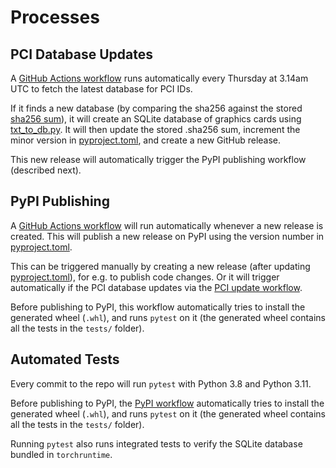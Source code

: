 # Processes
## PCI Database Updates
A [GitHub Actions workflow](.github/workflows/pci-update-workflow.yml) runs automatically every Thursday at 3.14am UTC to fetch the latest database for PCI IDs.

If it finds a new database (by comparing the sha256 against the stored [sha256 sum](pci.ids.sha256)), it will create an SQLite database of graphics cards using [txt_to_db.py](scripts/txt_to_db.py). It will then update the stored .sha256 sum, increment the minor version in [pyproject.toml](pyproject.toml), and create a new GitHub release.

This new release will automatically trigger the PyPI publishing workflow (described next).

## PyPI Publishing
A [GitHub Actions workflow](.github/workflows/pypi-release-workflow.yml) will run automatically whenever a new release is created. This will publish a new release on PyPI using the version number in [pyproject.toml](pyproject.toml).

This can be triggered manually by creating a new release (after updating [pyproject.toml](pyproject.toml)), for e.g. to publish code changes. Or it will trigger automatically if the PCI database updates via the [PCI update workflow](.github/workflows/pci-update-workflow.yml).

Before publishing to PyPI, this workflow automatically tries to install the generated wheel (`.whl`), and runs `pytest` on it (the generated wheel contains all the tests in the `tests/` folder).

## Automated Tests
Every commit to the repo will run `pytest` with Python 3.8 and Python 3.11.

Before publishing to PyPI, the [PyPI workflow](.github/workflows/pypi-release-workflow.yml) automatically tries to install the generated wheel (`.whl`), and runs `pytest` on it (the generated wheel contains all the tests in the `tests/` folder).

Running `pytest` also runs integrated tests to verify the SQLite database bundled in `torchruntime`.
